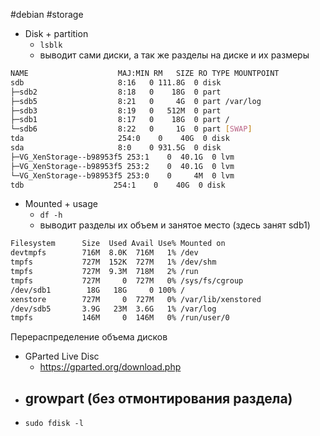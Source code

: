#debian #storage

- Disk + partition
	- `lsblk`
	- выводит сами диски, а так же разделы на диске и их размеры
```bash
NAME                    MAJ:MIN RM   SIZE RO TYPE MOUNTPOINT
sdb                     8:16   0 111.8G  0 disk
├─sdb2                  8:18   0    18G  0 part
├─sdb5                  8:21   0     4G  0 part /var/log
├─sdb3                  8:19   0   512M  0 part
├─sdb1                  8:17   0    18G  0 part /
└─sdb6                  8:22   0     1G  0 part [SWAP]
tda                     254:0    0    40G  0 disk
sda                     8:0    0 931.5G  0 disk
├─VG_XenStorage--b98953f5 253:1    0  40.1G  0 lvm
├─VG_XenStorage--b98953f5 253:2    0  40.1G  0 lvm
└─VG_XenStorage--b98953f5 253:0    0     4M  0 lvm
tdb                    254:1    0    40G  0 disk
```

- Mounted + usage
	- `df -h`
	- выводит разделы их объем и занятое место (здесь занят sdb1)
```bash
Filesystem      Size  Used Avail Use% Mounted on
devtmpfs        716M  8.0K  716M   1% /dev
tmpfs           727M  152K  727M   1% /dev/shm
tmpfs           727M  9.3M  718M   2% /run
tmpfs           727M     0  727M   0% /sys/fs/cgroup
/dev/sdb1        18G   18G     0 100% /
xenstore        727M     0  727M   0% /var/lib/xenstored
/dev/sdb5       3.9G   23M  3.6G   1% /var/log
tmpfs           146M     0  146M   0% /run/user/0

```

Перераспределение объема дисков
- GParted Live Disc
	- https://gparted.org/download.php
- growpart (без отмонтирования раздела)
	- 
- `sudo fdisk -l`